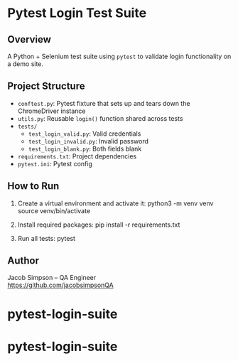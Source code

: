 # Pytest Login Test Suite

## Overview
A Python + Selenium test suite using `pytest` to validate login functionality on a demo site.

## Project Structure

- `conftest.py`: Pytest fixture that sets up and tears down the ChromeDriver instance
- `utils.py`: Reusable `login()` function shared across tests
- `tests/`
  - `test_login_valid.py`: Valid credentials
  - `test_login_invalid.py`: Invalid password
  - `test_login_blank.py`: Both fields blank
- `requirements.txt`: Project dependencies
- `pytest.ini`: Pytest config

## How to Run

1. Create a virtual environment and activate it:
   python3 -m venv venv
   source venv/bin/activate

2. Install required packages:
   pip install -r requirements.txt

3. Run all tests:
   pytest

## Author
Jacob Simpson – QA Engineer  
https://github.com/jacobsimpsonQA
# pytest-login-suite
# pytest-login-suite
